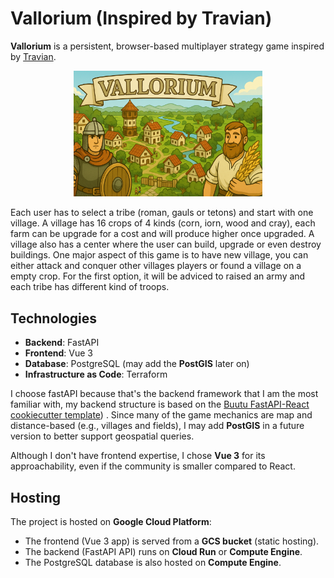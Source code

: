 # Vallorium (Inspired by Travian)

**Vallorium** is a persistent, browser-based multiplayer strategy game inspired by [Travian](https://www.travian.com/).

<p align="center">
  <img src="docs/img/vallorium_gameplay_2.png" alt="Vallorium Gameplay" width="60%" />
</p>

Each user has to select a tribe (roman, gauls or tetons) and start with one village. A village has 16 crops of 4 kinds (corn, iorn, wood and cray), each farm can be upgrade for a cost and will produce higher once upgraded. A village also has a center where the user can build, upgrade or even destroy buildings. One major aspect of this game is to have new village, you can either attack and conquer other villages players or found a village on a empty crop. For the first option, it will be adviced to raised an army and each tribe has different kind of troops.

## Technologies

- **Backend**: FastAPI
- **Frontend**: Vue 3
- **Database**: PostgreSQL (may add the **PostGIS** later on)
- **Infrastructure as Code**: Terraform

I choose fastAPI because that's the backend framework that I am the most familiar with, my backend structure is based on the [Buutu FastAPI-React cookiecutter template](https://github.com/Buuntu/fastapi-react)) . Since many of the game mechanics are map and distance-based (e.g., villages and fields), I may add **PostGIS** in a future version to better support geospatial queries.

Although I don't have frontend expertise, I chose **Vue 3** for its approachability, even if the community is smaller compared to React.

## Hosting

The project is hosted on **Google Cloud Platform**:

- The frontend (Vue 3 app) is served from a **GCS bucket** (static hosting).
- The backend (FastAPI API) runs on **Cloud Run** or **Compute Engine**.
- The PostgreSQL database is also hosted on **Compute Engine**.
